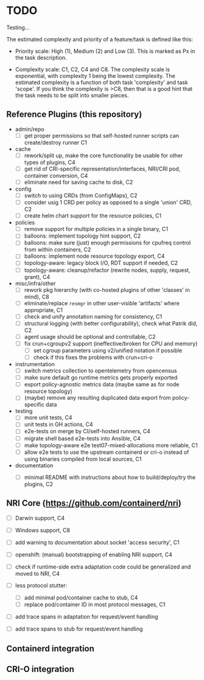# TODO

Testing...

The estimated complexity and priority of a feature/task is defined like this:

- Priority scale: High (1), Medium (2) and Low (3). This is marked as Px in the
  task description.

- Complexity scale: C1, C2, C4 and C8.
   The complexity scale is exponential, with complexity 1 being the
   lowest complexity. The estimated complexity is a function of both
   task 'complexity' and task 'scope'. If you think the complexity is >C8,
   then that is a good hint that the task needs to be split into smaller
   pieces.

## Reference Plugins (this repository)

- admin/repo
  - [ ] get proper permissions so that self-hosted runner scripts can create/destroy runner C1
- cache
  - [ ] rework/split up, make the core functionality be usable for other types of plugins, C4
  - [ ] get rid of CRI-specific representation/interfaces, NRI/CRI pod, container conversion, C4
  - [ ] eliminate need for saving cache to disk, C2
- config
  - [ ] switch to using CRDs (from ConfigMaps), C2
  - [ ] consider usig 1 CRD per policy as opposed to a single 'union' CRD, C2
  - [ ] create helm chart support for the resource policies, C1
- policies
  - [ ] remove support for multiple policies in a single binary, C1
  - [ ] balloons: implement topology hint support, C2
  - [ ] balloons: make sure (just) enough permissions for cpufreq control from within containers, C2
  - [ ] balloons: implement node resource topology export, C4
  - [ ] topology-aware: legacy block I/O, RDT support if needed, C2
  - [ ] topology-aware: cleanup/refactor (rewrite nodes, supply, request, grant), C4
- misc/infra/other
  - [ ] rework pkg hierarchy (with co-hosted plugins of other 'classes' in mind), C8
  - [ ] eliminate/replace `resmgr` in other user-visible 'artifacts' where appropriate, C1
  - [ ] check and unify annotation naming for consistency, C1
  - [ ] structural logging (with better configurability), check what Patrik did, C2
  - [ ] agent usage should be optional and controllable, C2
  - [ ] fix crun+cgroupv2 support (ineffective/broken for CPU and memory)
      - [ ] set cgroup parameters using v2/unified notation if possible
      - [ ] check if this fixes the problems with crun+cri-o
- instrumentation
  - [ ] switch metrics collection to opentelemetry from opencensus
  - [ ] make sure default go runtime metrics gets properly exported
  - [ ] export policy-agnostic metrics data (maybe same as for node resource topology)
  - [ ] (maybe) remove any resulting duplicated data export from policy-specific data
- testing
  - [ ] more unit tests, C4
  - [ ] unit tests in GH actions, C4
  - [ ] e2e-tests on merge by CI/self-hosted runners, C4
  - [ ] migrate shell based e2e-tests into Ansible, C4
  - [ ] make topology-aware e2e test07-mixed-allocations more reliable, C1
  - [ ] allow e2e tests to use the upstream containerd or cri-o instead of using
        binaries compiled from local sources, C1
- documentation
  - [ ] minimal README with instructions about how to build/deploy/try the plugins, C2


## NRI Core (https://github.com/containerd/nri)

- [ ] Darwin support, C4
- [ ] Windows support, C8
- [ ] add warning to documentation about socket 'access security', C1
- [ ] openshift: (manual) bootstrapping of enabling NRI support, C4
- [ ] check if runtime-side extra adaptation code could be generalized and moved to NRI, C4
- [ ] less protocol stutter:
    - [ ] add minimal pod/container cache to stub, C4
    - [ ] replace pod/container ID in most protocol messages, C1
- [ ] add trace spans in adaptation for request/event handling
- [ ] add trace spans to stub for request/event handling


## Containerd integration



## CRI-O integration
